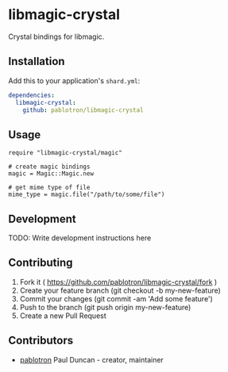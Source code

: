 # libmagic-crystal

Crystal bindings for libmagic.

## Installation


Add this to your application's `shard.yml`:

```yaml
dependencies:
  libmagic-crystal:
    github: pablotron/libmagic-crystal
```


## Usage


```crystal
require "libmagic-crystal/magic"

# create magic bindings
magic = Magic::Magic.new

# get mime type of file
mime_type = magic.file("/path/to/some/file")
```

## Development

TODO: Write development instructions here

## Contributing

1. Fork it ( https://github.com/pablotron/libmagic-crystal/fork )
2. Create your feature branch (git checkout -b my-new-feature)
3. Commit your changes (git commit -am 'Add some feature')
4. Push to the branch (git push origin my-new-feature)
5. Create a new Pull Request

## Contributors

- [pablotron](https://github.com/pablotron) Paul Duncan - creator, maintainer
